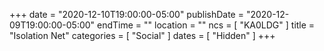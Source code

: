 +++
date = "2020-12-10T19:00:00-05:00"
publishDate = "2020-12-09T19:00:00-05:00"
endTime = ""
location = ""
ncs = [ "KA0LDG" ]
title = "Isolation Net"
categories = [ "Social" ]
dates = [ "Hidden" ]
+++
